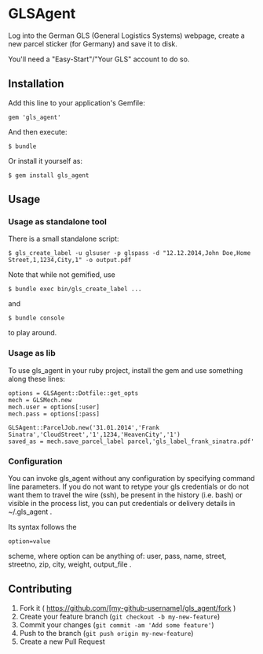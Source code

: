 # GLSAgent

Log into the German GLS (General Logistics Systems) webpage, create a new parcel sticker (for Germany) and save it to disk.

You'll need a "Easy-Start"/"Your GLS" account to do so.

## Installation

Add this line to your application's Gemfile:

    gem 'gls_agent'

And then execute:

    $ bundle

Or install it yourself as:

    $ gem install gls_agent

## Usage

### Usage as standalone tool

There is a small standalone script:

    $ gls_create_label -u glsuser -p glspass -d "12.12.2014,John Doe,Home Street,1,1234,City,1" -o output.pdf

Note that while not gemified, use

    $ bundle exec bin/gls_create_label ...

and

    $ bundle console

to play around.

### Usage as lib

To use gls_agent in your ruby project, install the gem and use something along these lines:

    options = GLSAgent::Dotfile::get_opts
    mech = GLSMech.new
    mech.user = options[:user]
    mech.pass = options[:pass]

    GLSAgent::ParcelJob.new('31.01.2014','Frank Sinatra','CloudStreet','1',1234,'HeavenCity','1')
    saved_as = mech.save_parcel_label parcel,'gls_label_frank_sinatra.pdf'

### Configuration

You can invoke gls_agent without any configuration by specifying command line parameters.
If you do not want to retype your gls credentials or do not want them to travel the wire (ssh), be present in the history (i.e. bash) or visible in the process list, you can put credentials or delivery details in ~/.gls_agent .

Its syntax follows the

    option=value

scheme, where option can be anything of: user, pass, name, street, streetno, zip, city, weight, output_file .

## Contributing

1. Fork it ( https://github.com/[my-github-username]/gls_agent/fork )
2. Create your feature branch (`git checkout -b my-new-feature`)
3. Commit your changes (`git commit -am 'Add some feature'`)
4. Push to the branch (`git push origin my-new-feature`)
5. Create a new Pull Request

